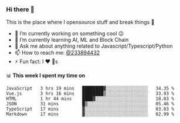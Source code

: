 ### Hi there 👋

<!--
**a233894432/a233894432** is a ✨ _special_ ✨ repository because its `README.md` (this file) appears on your GitHub profile.

Here are some ideas to get you started:

- 🔭 I’m currently working on ...
- 🌱 I’m currently learning ...
- 👯 I’m looking to collaborate on ...
- 🤔 I’m looking for help with ...
- 💬 Ask me about ...
- 📫 How to reach me: ...
- 😄 Pronouns: ...
- ⚡ Fun fact: ...
-->
 
 
This is the place where I opensource stuff and break things :rofl:

- 🔭 I’m currently working on something cool :wink:
- 🌱 I’m currently learning AI, ML and Block Chain
- 💬 Ask me about anything related to Javascript/Typescript/Python
- 📫 How to reach me: [@233894432](https://twitter.com/233894432)
- ⚡ Fun fact: I :heart: :dog:s

📊 **This week I spent my time on**
<!--START_SECTION:waka-->

```text
JavaScript   3 hrs 19 mins   ████████▓░░░░░░░░░░░░░░░░   34.35 %
Vue.js       3 hrs 16 mins   ████████▒░░░░░░░░░░░░░░░░   33.93 %
HTML         1 hr 44 mins    ████▓░░░░░░░░░░░░░░░░░░░░   18.03 %
JSON         31 mins         █▒░░░░░░░░░░░░░░░░░░░░░░░   05.46 %
TypeScript   17 mins         ▓░░░░░░░░░░░░░░░░░░░░░░░░   03.03 %
Markdown     17 mins         ▓░░░░░░░░░░░░░░░░░░░░░░░░   02.99 %
```

<!--END_SECTION:waka-->
